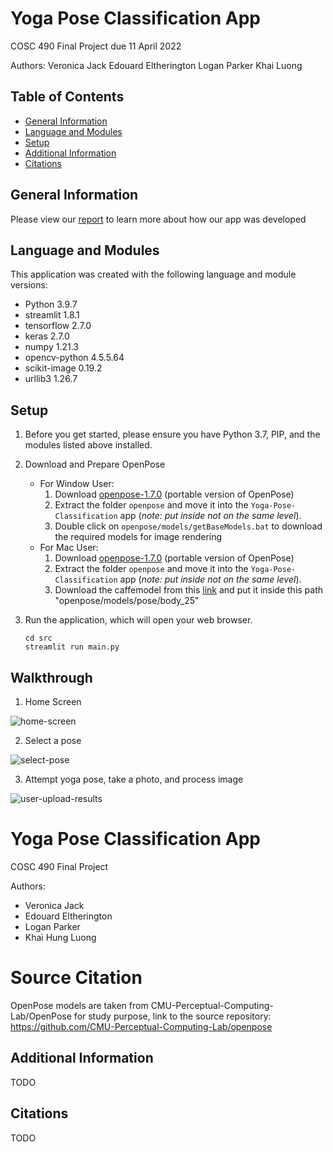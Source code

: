 # Yoga Pose Classification App
COSC 490 Final Project due 11 April 2022

Authors:
    Veronica Jack
    Edouard Eltherington
    Logan Parker
    Khai Luong

## Table of Contents
* [General Information](#general-information)
* [Language and Modules](#language-and-modules)
* [Setup](#setup)
* [Additional Information](#additional-information)
* [Citations](#citations)

## General Information

Please view our [report](https://github.com/edouarde1/Yoga-Pose-Classification/blob/main/documentation/Project-Report.pdf) to learn more about how our app was developed

## Language and Modules
This application was created with the following language and module versions:

- Python 3.9.7
- streamlit 1.8.1
- tensorflow 2.7.0
- keras 2.7.0
- numpy 1.21.3
- opencv-python 4.5.5.64
- scikit-image 0.19.2
- urllib3 1.26.7

## Setup
1. Before you get started, please ensure you have Python 3.7, PIP, and the modules listed above installed.

2. Download and Prepare OpenPose 
    - For Window User:
        1. Download [openpose-1.7.0](https://github.com/CMU-Perceptual-Computing-Lab/openpose/releases/tag/v1.7.0) (portable version of OpenPose)
        2. Extract the folder `openpose` and move it into the `Yoga-Pose-Classification` app (*note: put inside not on the same level*).
        3. Double click on `openpose/models/getBaseModels.bat` to download the required models for image rendering
    - For Mac User:
        1. Download [openpose-1.7.0](https://github.com/CMU-Perceptual-Computing-Lab/openpose/releases/tag/v1.7.0) (portable version of OpenPose)
        2. Extract the folder `openpose` and move it into the `Yoga-Pose-Classification` app (*note: put inside not on the same level*).
        3. Download the caffemodel from this [link](https://www.kaggle.com/datasets/changethetuneman/openpose-model?select=pose_iter_584000.caffemodel) and put it inside this path "openpose/models/pose/body_25"


3. Run the application, which will open your web browser.

    ```
    cd src
    streamlit run main.py
    ```

## Walkthrough 

1. Home Screen 

![home-screen](https://user-images.githubusercontent.com/75917131/163100015-35d6bfe7-4d0b-443d-b740-39c9afaf1ba1.jpeg)

2. Select a pose 

![select-pose ](https://user-images.githubusercontent.com/75917131/163100029-277f4a50-3f4c-44c1-99b0-8bd19f8b3e1d.jpeg)

3. Attempt yoga pose, take a photo, and process image 

![user-upload-results ](https://user-images.githubusercontent.com/75917131/163100119-5f553a4f-d219-4367-a3b1-18b1da2c636f.jpeg)


# Yoga Pose Classification App
COSC 490 Final Project

Authors:
- Veronica Jack
- Edouard Eltherington
- Logan Parker
- Khai Hung Luong

# Source Citation
OpenPose models are taken from CMU-Perceptual-Computing-Lab/OpenPose for study purpose, link to the source repository: https://github.com/CMU-Perceptual-Computing-Lab/openpose

## Additional Information
TODO

## Citations
TODO
